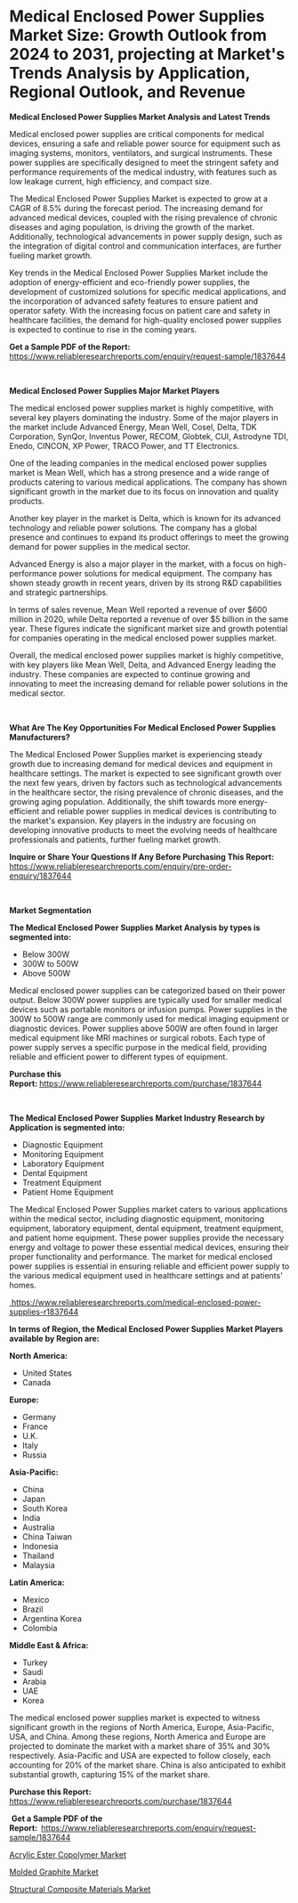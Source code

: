 <p><h1>Medical Enclosed Power Supplies Market Size: Growth Outlook from 2024 to 2031, projecting at Market's Trends Analysis by Application, Regional Outlook, and Revenue</h1></p><p><strong>Medical Enclosed Power Supplies Market Analysis and Latest Trends</strong></p>
<p><p>Medical enclosed power supplies are critical components for medical devices, ensuring a safe and reliable power source for equipment such as imaging systems, monitors, ventilators, and surgical instruments. These power supplies are specifically designed to meet the stringent safety and performance requirements of the medical industry, with features such as low leakage current, high efficiency, and compact size.</p><p>The Medical Enclosed Power Supplies Market is expected to grow at a CAGR of 8.5% during the forecast period. The increasing demand for advanced medical devices, coupled with the rising prevalence of chronic diseases and aging population, is driving the growth of the market. Additionally, technological advancements in power supply design, such as the integration of digital control and communication interfaces, are further fueling market growth.</p><p>Key trends in the Medical Enclosed Power Supplies Market include the adoption of energy-efficient and eco-friendly power supplies, the development of customized solutions for specific medical applications, and the incorporation of advanced safety features to ensure patient and operator safety. With the increasing focus on patient care and safety in healthcare facilities, the demand for high-quality enclosed power supplies is expected to continue to rise in the coming years.</p></p>
<p><strong>Get a Sample PDF of the Report:&nbsp;</strong> <a href="https://www.reliableresearchreports.com/enquiry/request-sample/1837644">https://www.reliableresearchreports.com/enquiry/request-sample/1837644</a></p>
<p>&nbsp;</p>
<p><strong>Medical Enclosed Power Supplies Major Market Players</strong></p>
<p><p>The medical enclosed power supplies market is highly competitive, with several key players dominating the industry. Some of the major players in the market include Advanced Energy, Mean Well, Cosel, Delta, TDK Corporation, SynQor, Inventus Power, RECOM, Globtek, CUI, Astrodyne TDI, Enedo, CINCON, XP Power, TRACO Power, and TT Electronics.</p><p>One of the leading companies in the medical enclosed power supplies market is Mean Well, which has a strong presence and a wide range of products catering to various medical applications. The company has shown significant growth in the market due to its focus on innovation and quality products.</p><p>Another key player in the market is Delta, which is known for its advanced technology and reliable power solutions. The company has a global presence and continues to expand its product offerings to meet the growing demand for power supplies in the medical sector.</p><p>Advanced Energy is also a major player in the market, with a focus on high-performance power solutions for medical equipment. The company has shown steady growth in recent years, driven by its strong R&D capabilities and strategic partnerships.</p><p>In terms of sales revenue, Mean Well reported a revenue of over $600 million in 2020, while Delta reported a revenue of over $5 billion in the same year. These figures indicate the significant market size and growth potential for companies operating in the medical enclosed power supplies market.</p><p>Overall, the medical enclosed power supplies market is highly competitive, with key players like Mean Well, Delta, and Advanced Energy leading the industry. These companies are expected to continue growing and innovating to meet the increasing demand for reliable power solutions in the medical sector.</p></p>
<p>&nbsp;</p>
<p><strong>What Are The Key Opportunities For Medical Enclosed Power Supplies Manufacturers?</strong></p>
<p><p>The Medical Enclosed Power Supplies market is experiencing steady growth due to increasing demand for medical devices and equipment in healthcare settings. The market is expected to see significant growth over the next few years, driven by factors such as technological advancements in the healthcare sector, the rising prevalence of chronic diseases, and the growing aging population. Additionally, the shift towards more energy-efficient and reliable power supplies in medical devices is contributing to the market's expansion. Key players in the industry are focusing on developing innovative products to meet the evolving needs of healthcare professionals and patients, further fueling market growth.</p></p>
<p><strong>Inquire or Share Your Questions If Any Before Purchasing This Report:</strong> <a href="https://www.reliableresearchreports.com/enquiry/pre-order-enquiry/1837644">https://www.reliableresearchreports.com/enquiry/pre-order-enquiry/1837644</a></p>
<p>&nbsp;</p>
<p><strong>Market Segmentation</strong></p>
<p><strong>The Medical Enclosed Power Supplies Market Analysis by types is segmented into:</strong></p>
<p><ul><li>Below 300W</li><li>300W to 500W</li><li>Above 500W</li></ul></p>
<p><p>Medical enclosed power supplies can be categorized based on their power output. Below 300W power supplies are typically used for smaller medical devices such as portable monitors or infusion pumps. Power supplies in the 300W to 500W range are commonly used for medical imaging equipment or diagnostic devices. Power supplies above 500W are often found in larger medical equipment like MRI machines or surgical robots. Each type of power supply serves a specific purpose in the medical field, providing reliable and efficient power to different types of equipment.</p></p>
<p><strong>Purchase this Report:&nbsp;</strong><a href="https://www.reliableresearchreports.com/purchase/1837644">https://www.reliableresearchreports.com/purchase/1837644</a></p>
<p>&nbsp;</p>
<p><strong>The Medical Enclosed Power Supplies Market Industry Research by Application is segmented into:</strong></p>
<p><ul><li>Diagnostic Equipment</li><li>Monitoring Equipment</li><li>Laboratory Equipment</li><li>Dental Equipment</li><li>Treatment Equipment</li><li>Patient Home Equipment</li></ul></p>
<p><p>The Medical Enclosed Power Supplies market caters to various applications within the medical sector, including diagnostic equipment, monitoring equipment, laboratory equipment, dental equipment, treatment equipment, and patient home equipment. These power supplies provide the necessary energy and voltage to power these essential medical devices, ensuring their proper functionality and performance. The market for medical enclosed power supplies is essential in ensuring reliable and efficient power supply to the various medical equipment used in healthcare settings and at patients' homes.</p></p>
<p><a href="https://www.reliableresearchreports.com/medical-enclosed-power-supplies-r1837644">&nbsp;https://www.reliableresearchreports.com/medical-enclosed-power-supplies-r1837644</a></p>
<p><strong>In terms of Region, the Medical Enclosed Power Supplies Market Players available by Region are:</strong></p>
<p>
    <p> <strong> North America: </strong>
        <ul>
            <li>United States</li>
            <li>Canada</li>
        </ul>
        </p> 
    <p> <strong> Europe: </strong>
        <ul>
            <li>Germany</li>
            <li>France</li>
            <li>U.K.</li>
            <li>Italy</li>
            <li>Russia</li>
        </ul>
        </p> 
    <p> <strong> Asia-Pacific: </strong>
        <ul>
            <li>China</li>
            <li>Japan</li>
            <li>South Korea</li>
            <li>India</li>
            <li>Australia</li>
            <li>China Taiwan</li>
            <li>Indonesia</li>
            <li>Thailand</li>
            <li>Malaysia</li>
        </ul>
        </p> 
    <p> <strong> Latin America: </strong>
        <ul>
            <li>Mexico</li>
            <li>Brazil</li>
            <li>Argentina Korea</li>
            <li>Colombia</li>
        </ul>
        </p> 
    <p> <strong> Middle East & Africa: </strong>
        <ul>
            <li>Turkey</li>
            <li>Saudi</li>
            <li>Arabia</li>
            <li>UAE</li>
            <li>Korea</li>
        </ul>
    </p>
    </p>
<p><p>The medical enclosed power supplies market is expected to witness significant growth in the regions of North America, Europe, Asia-Pacific, USA, and China. Among these regions, North America and Europe are projected to dominate the market with a market share of 35% and 30% respectively. Asia-Pacific and USA are expected to follow closely, each accounting for 20% of the market share. China is also anticipated to exhibit substantial growth, capturing 15% of the market share.</p></p>
<p><strong>Purchase this Report: </strong><a href="https://www.reliableresearchreports.com/purchase/1837644">https://www.reliableresearchreports.com/purchase/1837644</a></p>
<p>&nbsp;<strong>Get a Sample PDF of the Report:&nbsp;&nbsp;</strong><a href="https://www.reliableresearchreports.com/enquiry/request-sample/1837644">https://www.reliableresearchreports.com/enquiry/request-sample/1837644</a></p>
<p><strong></strong></p>
<p><p><a href="https://silk-columnist-571.notion.site/Acrylic-Ester-Copolymer-Market-Report-Reveals-the-Latest-Trends-And-Growth-Opportunities-of-this-Mar-4140d4923a6143e3b2eb55c7cf39dd3b">Acrylic Ester Copolymer Market</a></p><p><a href="https://cat-emmental-94b.notion.site/Molded-Graphite-Market-Size-Market-Outlook-and-Market-Forecast-2024-to-2031-8d37c3c6ebff4608a71f34142c5a713c">Molded Graphite Market</a></p><p><a href="https://silk-columnist-571.notion.site/Structural-Composite-Materials-Market-Competitive-Analysis-Market-Trends-and-Forecast-to-2031-04825124a635474bb7c34380317ba645">Structural Composite Materials Market</a></p></p>